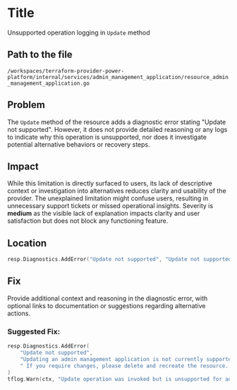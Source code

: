 # Title

Unsupported operation logging in `Update` method

## Path to the file

`/workspaces/terraform-provider-power-platform/internal/services/admin_management_application/resource_admin_management_application.go`

## Problem

The `Update` method of the resource adds a diagnostic error stating "Update not supported". However, it does not provide detailed reasoning or any logs to indicate why this operation is unsupported, nor does it investigate potential alternative behaviors or recovery steps.

## Impact

While this limitation is directly surfaced to users, its lack of descriptive context or investigation into alternatives reduces clarity and usability of the provider. The unexplained limitation might confuse users, resulting in unnecessary support tickets or missed operational insights. Severity is **medium** as the visible lack of explanation impacts clarity and user satisfaction but does not block any functioning feature.

## Location

```go
resp.Diagnostics.AddError("Update not supported", "Update not supported")
```

## Fix

Provide additional context and reasoning in the diagnostic error, with optional links to documentation or suggestions regarding alternative actions.

### Suggested Fix:

```go
resp.Diagnostics.AddError(
    "Update not supported",
    "Updating an admin management application is not currently supported due to limitations in the underlying API." +
    " If you require changes, please delete and recreate the resource. Learn more: [Relevant-Link-Here]",
)
tflog.Warn(ctx, "Update operation was invoked but is unsupported for admin management applications.")
```
